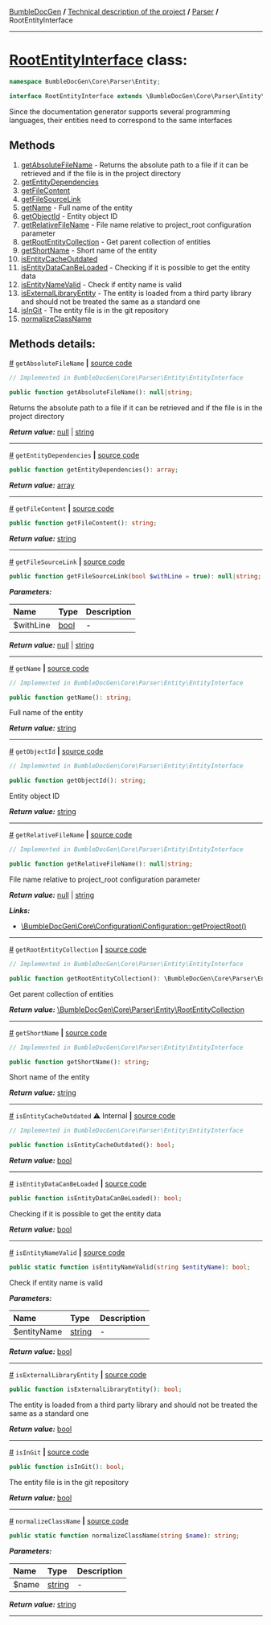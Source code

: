 [BumbleDocGen](../../../README.md) **/**
[Technical description of the project](../../readme.md) **/**
[Parser](../readme.md) **/**
RootEntityInterface

---


# [RootEntityInterface](https://github.com/bumble-tech/bumble-doc-gen/blob/master/src/Core/Parser/Entity/RootEntityInterface.php#L11) class:

```php
namespace BumbleDocGen\Core\Parser\Entity;

interface RootEntityInterface extends \BumbleDocGen\Core\Parser\Entity\EntityInterface
```
Since the documentation generator supports several programming languages,
their entities need to correspond to the same interfaces

## Methods

1. [getAbsoluteFileName](#mgetabsolutefilename) - Returns the absolute path to a file if it can be retrieved and if the file is in the project directory
1. [getEntityDependencies](#mgetentitydependencies) 
1. [getFileContent](#mgetfilecontent) 
1. [getFileSourceLink](#mgetfilesourcelink) 
1. [getName](#mgetname) - Full name of the entity
1. [getObjectId](#mgetobjectid) - Entity object ID
1. [getRelativeFileName](#mgetrelativefilename) - File name relative to project_root configuration parameter
1. [getRootEntityCollection](#mgetrootentitycollection) - Get parent collection of entities
1. [getShortName](#mgetshortname) - Short name of the entity
1. [isEntityCacheOutdated](#misentitycacheoutdated) 
1. [isEntityDataCanBeLoaded](#misentitydatacanbeloaded) - Checking if it is possible to get the entity data
1. [isEntityNameValid](#misentitynamevalid) - Check if entity name is valid
1. [isExternalLibraryEntity](#misexternallibraryentity) - The entity is loaded from a third party library and should not be treated the same as a standard one
1. [isInGit](#misingit) - The entity file is in the git repository
1. [normalizeClassName](#mnormalizeclassname) 

## Methods details:

<a name="mgetabsolutefilename" href="#mgetabsolutefilename">#</a> `getAbsoluteFileName`  **|** [source code](https://github.com/bumble-tech/bumble-doc-gen/blob/master/src/Core/Parser/Entity/EntityInterface.php#L53)
```php
// Implemented in BumbleDocGen\Core\Parser\Entity\EntityInterface

public function getAbsoluteFileName(): null|string;
```
Returns the absolute path to a file if it can be retrieved and if the file is in the project directory

***Return value:*** [null](https://www.php.net/manual/en/language.types.null.php) | [string](https://www.php.net/manual/en/language.types.string.php)

---

<a name="mgetentitydependencies" href="#mgetentitydependencies">#</a> `getEntityDependencies`  **|** [source code](https://github.com/bumble-tech/bumble-doc-gen/blob/master/src/Core/Parser/Entity/RootEntityInterface.php#L33)
```php
public function getEntityDependencies(): array;
```

***Return value:*** [array](https://www.php.net/manual/en/language.types.array.php)

---

<a name="mgetfilecontent" href="#mgetfilecontent">#</a> `getFileContent`  **|** [source code](https://github.com/bumble-tech/bumble-doc-gen/blob/master/src/Core/Parser/Entity/RootEntityInterface.php#L40)
```php
public function getFileContent(): string;
```

***Return value:*** [string](https://www.php.net/manual/en/language.types.string.php)

---

<a name="mgetfilesourcelink" href="#mgetfilesourcelink">#</a> `getFileSourceLink`  **|** [source code](https://github.com/bumble-tech/bumble-doc-gen/blob/master/src/Core/Parser/Entity/RootEntityInterface.php#L42)
```php
public function getFileSourceLink(bool $withLine = true): null|string;
```

***Parameters:***

| Name | Type | Description |
|:-|:-|:-|
$withLine | [bool](https://www.php.net/manual/en/language.types.boolean.php) | - |

***Return value:*** [null](https://www.php.net/manual/en/language.types.null.php) | [string](https://www.php.net/manual/en/language.types.string.php)

---

<a name="mgetname" href="#mgetname">#</a> `getName`  **|** [source code](https://github.com/bumble-tech/bumble-doc-gen/blob/master/src/Core/Parser/Entity/EntityInterface.php#L30)
```php
// Implemented in BumbleDocGen\Core\Parser\Entity\EntityInterface

public function getName(): string;
```
Full name of the entity

***Return value:*** [string](https://www.php.net/manual/en/language.types.string.php)

---

<a name="mgetobjectid" href="#mgetobjectid">#</a> `getObjectId`  **|** [source code](https://github.com/bumble-tech/bumble-doc-gen/blob/master/src/Core/Parser/Entity/EntityInterface.php#L16)
```php
// Implemented in BumbleDocGen\Core\Parser\Entity\EntityInterface

public function getObjectId(): string;
```
Entity object ID

***Return value:*** [string](https://www.php.net/manual/en/language.types.string.php)

---

<a name="mgetrelativefilename" href="#mgetrelativefilename">#</a> `getRelativeFileName`  **|** [source code](https://github.com/bumble-tech/bumble-doc-gen/blob/master/src/Core/Parser/Entity/EntityInterface.php#L46)
```php
// Implemented in BumbleDocGen\Core\Parser\Entity\EntityInterface

public function getRelativeFileName(): null|string;
```
File name relative to project_root configuration parameter

***Return value:*** [null](https://www.php.net/manual/en/language.types.null.php) | [string](https://www.php.net/manual/en/language.types.string.php)

***Links:***
- [\BumbleDocGen\Core\Configuration\Configuration::getProjectRoot()](/docs/tech/02_parser/classes/Configuration.md#mgetprojectroot)

---

<a name="mgetrootentitycollection" href="#mgetrootentitycollection">#</a> `getRootEntityCollection`  **|** [source code](https://github.com/bumble-tech/bumble-doc-gen/blob/master/src/Core/Parser/Entity/EntityInterface.php#L23)
```php
// Implemented in BumbleDocGen\Core\Parser\Entity\EntityInterface

public function getRootEntityCollection(): \BumbleDocGen\Core\Parser\Entity\RootEntityCollection;
```
Get parent collection of entities

***Return value:*** [\BumbleDocGen\Core\Parser\Entity\RootEntityCollection](https://github.com/bumble-tech/bumble-doc-gen/blob/master/src/Core/Parser/Entity/RootEntityCollection.php)

---

<a name="mgetshortname" href="#mgetshortname">#</a> `getShortName`  **|** [source code](https://github.com/bumble-tech/bumble-doc-gen/blob/master/src/Core/Parser/Entity/EntityInterface.php#L37)
```php
// Implemented in BumbleDocGen\Core\Parser\Entity\EntityInterface

public function getShortName(): string;
```
Short name of the entity

***Return value:*** [string](https://www.php.net/manual/en/language.types.string.php)

---

<a name="misentitycacheoutdated" href="#misentitycacheoutdated">#</a> `isEntityCacheOutdated` ⚠️ Internal  **|** [source code](https://github.com/bumble-tech/bumble-doc-gen/blob/master/src/Core/Parser/Entity/EntityInterface.php#L58)
```php
// Implemented in BumbleDocGen\Core\Parser\Entity\EntityInterface

public function isEntityCacheOutdated(): bool;
```

***Return value:*** [bool](https://www.php.net/manual/en/language.types.boolean.php)

---

<a name="misentitydatacanbeloaded" href="#misentitydatacanbeloaded">#</a> `isEntityDataCanBeLoaded`  **|** [source code](https://github.com/bumble-tech/bumble-doc-gen/blob/master/src/Core/Parser/Entity/RootEntityInterface.php#L23)
```php
public function isEntityDataCanBeLoaded(): bool;
```
Checking if it is possible to get the entity data

***Return value:*** [bool](https://www.php.net/manual/en/language.types.boolean.php)

---

<a name="misentitynamevalid" href="#misentitynamevalid">#</a> `isEntityNameValid`  **|** [source code](https://github.com/bumble-tech/bumble-doc-gen/blob/master/src/Core/Parser/Entity/RootEntityInterface.php#L18)
```php
public static function isEntityNameValid(string $entityName): bool;
```
Check if entity name is valid

***Parameters:***

| Name | Type | Description |
|:-|:-|:-|
$entityName | [string](https://www.php.net/manual/en/language.types.string.php) | - |

***Return value:*** [bool](https://www.php.net/manual/en/language.types.boolean.php)

---

<a name="misexternallibraryentity" href="#misexternallibraryentity">#</a> `isExternalLibraryEntity`  **|** [source code](https://github.com/bumble-tech/bumble-doc-gen/blob/master/src/Core/Parser/Entity/RootEntityInterface.php#L28)
```php
public function isExternalLibraryEntity(): bool;
```
The entity is loaded from a third party library and should not be treated the same as a standard one

***Return value:*** [bool](https://www.php.net/manual/en/language.types.boolean.php)

---

<a name="misingit" href="#misingit">#</a> `isInGit`  **|** [source code](https://github.com/bumble-tech/bumble-doc-gen/blob/master/src/Core/Parser/Entity/RootEntityInterface.php#L38)
```php
public function isInGit(): bool;
```
The entity file is in the git repository

***Return value:*** [bool](https://www.php.net/manual/en/language.types.boolean.php)

---

<a name="mnormalizeclassname" href="#mnormalizeclassname">#</a> `normalizeClassName`  **|** [source code](https://github.com/bumble-tech/bumble-doc-gen/blob/master/src/Core/Parser/Entity/RootEntityInterface.php#L13)
```php
public static function normalizeClassName(string $name): string;
```

***Parameters:***

| Name | Type | Description |
|:-|:-|:-|
$name | [string](https://www.php.net/manual/en/language.types.string.php) | - |

***Return value:*** [string](https://www.php.net/manual/en/language.types.string.php)

---
